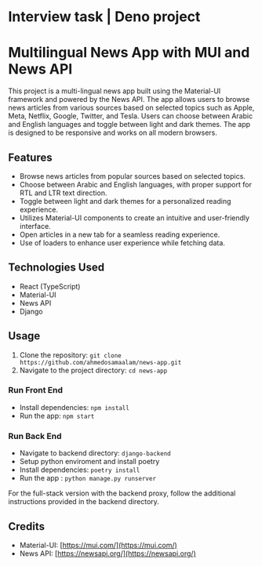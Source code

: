 # Interview task | Deno project

# Multilingual News App with MUI and News API

This project is a multi-lingual news app built using the Material-UI framework and powered by the News API. The app allows users to browse news articles from various sources based on selected topics such as Apple, Meta, Netflix, Google, Twitter, and Tesla. Users can choose between Arabic and English languages and toggle between light and dark themes. The app is designed to be responsive and works on all modern browsers.

## Features

- Browse news articles from popular sources based on selected topics.
- Choose between Arabic and English languages, with proper support for RTL and LTR text direction.
- Toggle between light and dark themes for a personalized reading experience.
- Utilizes Material-UI components to create an intuitive and user-friendly interface.
- Open articles in a new tab for a seamless reading experience.
- Use of loaders to enhance user experience while fetching data.

## Technologies Used

- React (TypeScript)
- Material-UI
- News API
- Django

## Usage

1. Clone the repository: `git clone https://github.com/ahmedosamaalam/news-app.git`
2. Navigate to the project directory: `cd news-app`
    
### Run Front End    
- Install dependencies: `npm install`
- Run the app: `npm start`

### Run Back End    
- Navigate to backend directory: `django-backend`
- Setup python enviroment and install poetry
- Install dependencies: `poetry install`
- Run the app : `python manage.py runserver`

For the full-stack version with the backend proxy, follow the additional instructions provided in the backend directory.

## Credits

- Material-UI: [https://mui.com/](https://mui.com/)
- News API: [https://newsapi.org/](https://newsapi.org/)




